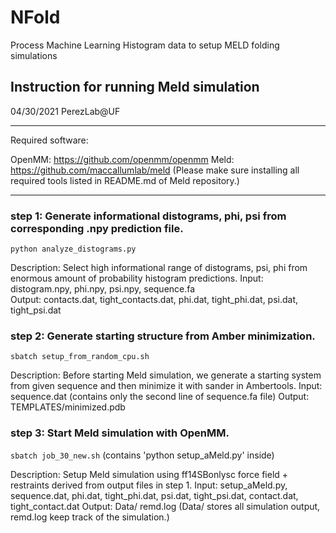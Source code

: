 # NFold
Process Machine Learning Histogram data to setup MELD folding simulations

## Instruction for running Meld simulation
04/30/2021 
PerezLab@UF

----------------------------------------
Required software:

OpenMM: https://github.com/openmm/openmm
Meld: https://github.com/maccallumlab/meld (Please make sure installing all required tools listed in README.md of Meld repository.)

-----------------------------------------

### step 1: Generate informational distograms, phi, psi from corresponding .npy prediction file.

```python analyze_distograms.py``` 

Description: Select high informational range of distograms, psi, phi from enormous amount of probability histogram predictions.
Input:  distogram.npy,  phi.npy,  psi.npy, sequence.fa                                      
Output: contacts.dat,  tight_contacts.dat,  phi.dat,  tight_phi.dat,  psi.dat,  tight_psi.dat

### step 2: Generate starting structure from Amber minimization.

```sbatch setup_from_random_cpu.sh``` 

Description: Before starting Meld simulation, we generate a starting system from given sequence and then minimize it with sander in Ambertools.
Input:  sequence.dat (contains only the second line of sequence.fa file)
Output: TEMPLATES/minimized.pdb

### step 3: Start Meld simulation with OpenMM.

```sbatch job_30_new.sh``` (contains 'python setup_aMeld.py' inside)

Description: Setup Meld simulation using ff14SBonlysc force field + restraints derived from output files in step 1.
Input:  setup_aMeld.py, sequence.dat, phi.dat, tight_phi.dat, psi.dat, tight_psi.dat, contact.dat, tight_contact.dat 
Output: Data/ remd.log (Data/ stores all simulation output, remd.log keep track of the simulation.)
